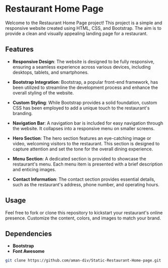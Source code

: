 # Restaurant Home Page

Welcome to the Restaurant Home Page project! This project is a simple and responsive website created using HTML, CSS, and Bootstrap. The aim is to provide a clean and visually appealing landing page for a restaurant.

## Features

- **Responsive Design**: The website is designed to be fully responsive, ensuring a seamless experience across various devices, including desktops, tablets, and smartphones.

- **Bootstrap Integration**: Bootstrap, a popular front-end framework, has been utilized to streamline the development process and enhance the overall styling of the website.

- **Custom Styling**: While Bootstrap provides a solid foundation, custom CSS has been employed to add a unique touch to the restaurant's branding.

- **Navigation Bar**: A navigation bar is included for easy navigation through the website. It collapses into a responsive menu on smaller screens.

- **Hero Section**: The hero section features an eye-catching image or video, welcoming visitors to the restaurant. This section is designed to capture attention and set the tone for the overall dining experience.

- **Menu Section**: A dedicated section is provided to showcase the restaurant's menu. Each menu item is presented with a brief description and enticing images.

- **Contact Information**: The contact section provides essential details, such as the restaurant's address, phone number, and operating hours.

## Usage

Feel free to fork or clone this repository to kickstart your restaurant's online presence. Customize the content, colors, and images to match your brand.

## Dependencies
- **Bootstrap**
- **Font Awesome**

```bash
git clone https://github.com/aman-div/Static-Restaurant-Home-page.git
